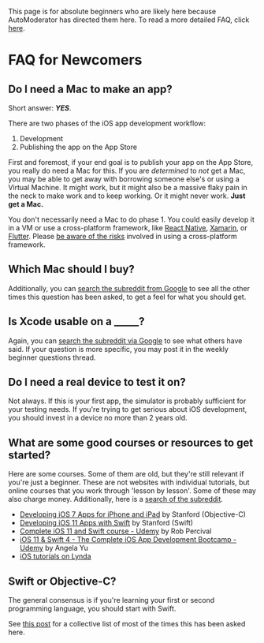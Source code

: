 This page is for absolute beginners who are likely here because AutoModerator has directed them here. To read a more detailed FAQ, click [here](https://www.reddit.com/r/iOSProgramming/wiki/faq).

# FAQ for Newcomers

## Do I need a Mac to make an app?

Short answer: ***YES***.

There are two phases of the iOS app development workflow:
1. Development
2. Publishing the app on the App Store

First and foremost, if your end goal is to publish your app on the App Store, you really do need a Mac for this. If you are *determined* to *not* get a Mac, you may be able to get away with borrowing someone else's or using a Virtual Machine. It might work, but it might also be a massive flaky pain in the neck to make work and to keep working. Or it might never work. **Just get a Mac.**

You don't necessarily need a Mac to do phase 1. You could easily develop it in a VM or use a cross-platform framework, like [React Native](https://facebook.github.io/react-native/), [Xamarin](https://visualstudio.microsoft.com/xamarin/), or [Flutter](https://flutter.dev/). Please [be aware of the risks](https://www.reddit.com/r/iOSProgramming/wiki/faq/crossplatform) involved in using a cross-platform framework.

## Which Mac should I buy?

Additionally, you can [search the subreddit from Google](https://www.google.com/search?q=site%3Areddit.com%2Fr%2FiOSProgramming+which+mac&rlz=1C5CHFA_enUS726US726&oq=site%3Areddit.com%2Fr%2FiOSProgramming+which+mac&aqs=chrome..69i57j69i58.21749j0j7&sourceid=chrome&ie=UTF-8) to see all the other times this question has been asked, to get a feel for what you should get.

## Is Xcode usable on a _____?

Again, you can [search the subreddit via Google](https://www.google.com/search?newwindow=1&q=site:reddit.com/r/iOSProgramming+%22macbook%22+OR+%22macbook+air%22+OR+%22mac+mini%22&cad=h) to see what others have said. If your question is more specific, you may post it in the weekly beginner questions thread.

## Do I need a real device to test it on?

Not always. If this is your first app, the simulator is probably sufficient for your testing needs. If you're trying to get serious about iOS development, you should invest in a device no more than 2 years old.

##  What are some good courses or resources to get started?

Here are some courses. Some of them are old, but they're still relevant if you're just a beginner. These are not websites with individual tutorials, but online courses that you work through 'lesson by lesson'. Some of these may also charge money. Additionally, here is a [search of the subreddit](https://www.google.com/search?newwindow=1&q=site:reddit.com/r/iOSProgramming+beginner+tutorials+OR+%22resources%22&cad=h).

- [Developing iOS 7 Apps for iPhone and iPad](https://itunes.apple.com/us/course/developing-ios-7-apps-for/id733644550) by Stanford (Objective-C)
- [Developing iOS 11 Apps with Swift](https://itunes.apple.com/us/course/developing-ios-11-apps-with-swift/id1309275316) by Stanford (Swift)
- [Complete iOS 11 and Swift course - Udemy](https://www.udemy.com/complete-ios-11-developer-course/) by Rob Percival
- [iOS 11 & Swift 4 - The Complete iOS App Development Bootcamp - Udemy](https://www.udemy.com/ios-11-app-development-bootcamp/) by Angela Yu
- [iOS tutorials on Lynda](http://www.lynda.com/iOS-training-tutorials/413-0.html)

## Swift or Objective-C?

The general consensus is if you're learning your first or second programming language, you should start with Swift.

See [this post](https://www.reddit.com/comments/4vnm0e) for a collective list of most of the times this has been asked here.
